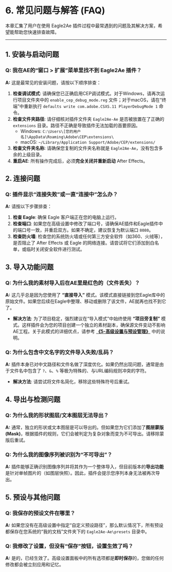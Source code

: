 # 6. 常见问题与解答 (FAQ)

本章汇集了用户在使用 Eagle2Ae 插件过程中最常遇到的问题及其解决方案，希望能帮助您快速排查故障。

---

## 1. 安装与启动问题

### Q: 我在AE的“窗口 > 扩展”菜单里找不到 Eagle2Ae 插件？

**A:** 这是最常见的安装问题，请按以下顺序排查：

1.  **检查调试模式**: 请确保您已正确启用CEP调试模式。对于Windows，请再次运行项目文件夹中的 `enable_cep_debug_mode.reg` 文件；对于macOS，请在“终端”中重新执行 `defaults write com.adobe.CSXS.11 PlayerDebugMode 1` 命令。
2.  **检查文件夹路径**: 请仔细核对插件文件夹 `Eagle2Ae-Ae` 是否被放置在了正确的 `extensions` 目录。路径不正确是导致插件无法加载的首要原因。
    -   Windows: `C:\Users\[您的用户名]\AppData\Roaming\Adobe\CEP\extensions\`
    -   macOS: `~/Library/Application Support/Adobe/CEP/extensions/`
3.  **检查文件夹名称**: 请确保您复制的文件夹名称就是 `Eagle2Ae-Ae`，没有包含多余的上级目录。
4.  **重启AE**: 所有操作完成后，必须**完全关闭并重新启动** After Effects。

## 2. 连接问题

### Q: 插件显示“连接失败”或一直“连接中”怎么办？

**A:** 请按以下步骤排查：

1.  **检查 Eagle**: 确保 Eagle 客户端正在您的电脑上运行。
2.  **检查端口**: 如果您在高级设置中修改了端口号，请确保AE插件和Eagle插件中的端口号一致，并重启双方。如果不确定，建议恢复为默认端口 `8080`。
3.  **检查防火墙**: 检查您的系统防火墙或任何第三方安全软件（如360、火绒等），是否阻止了 After Effects 或 Eagle 的网络连接。请尝试将它们添加到白名单，或临时关闭安全软件进行测试。

## 3. 导入功能问题

### Q: 为什么我的素材导入后在AE里是红色的（文件丢失）？

**A:** 这几乎总是因为您使用了 **“直接导入”** 模式。该模式直接链接到您Eagle库中的原始文件。如果您后续在Eagle中整理、移动或删除了该文件，AE就再也找不到它了。

- **解决方法**: 为了项目稳定，强烈建议在“导入模式”中始终使用 **“项目旁复制”** 模式。这样插件会为您的项目创建一个独立的素材副本，确保源文件变动不影响AE工程。关于此模式的详细优点，请参考 **[《5-高级设置与预设管理》](./5-高级设置与预设管理.md)** 中的说明。

### Q: 为什么包含中文名字的文件导入失败/乱码？

**A:** 插件本身已对中文路径和文件名做了深度优化。如果仍然出现问题，通常是由于文件名中包含了 `?`、`&`、`%` 等极为特殊的、与URL编码规则冲突的字符。

- **解决方法**: 请尝试将文件名简化，移除这些特殊符号后重试。

## 4. 导出与检测问题

### Q: 为什么我的形状图层/文本图层无法导出？

**A:** 通常，独立的形状或文本图层是可以导出的。但如果您为它们添加了**图层蒙版 (Mask)**，根据插件的规则，它们会被判定为复杂对象而变为不可导出。请移除蒙版后重试。

### Q: 为什么我的图像序列被识别为“不可导出”？

**A:** 插件能够正确识别图像序列并将其作为一个整体导入，但目前版本的**导出功能**是针对单帧图片的（如图层快照）。因此，插件会提示您序列本身无法被再次导出。

## 5. 预设与其他问题

### Q: 我保存的预设文件在哪里？

**A:** 如果您没有在高级设置中指定“自定义预设路径”，那么默认情况下，所有预设都保存在您系统的“我的文档”文件夹下的 `Eagle2Ae-Ae\presets` 目录中。

### Q: 我修改了设置，但没有“保存”按钮，设置生效了吗？

**A:** 是的，已经生效了。高级设置面板中的所有选项都是**即时保存**的，您做的任何修改都会被立刻应用和记忆。